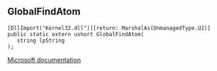 ## GlobalFindAtom

```
[DllImport("Kernel32.dll")][return: MarshalAs(UnmanagedType.U2)]
public static extern ushort GlobalFindAtom(
   string lpString
);
```

[Microsoft documentation](https://docs.microsoft.com/en-us/windows/win32/api/winbase/nf-winbase-globalfindatomw)
